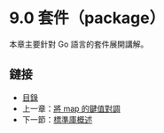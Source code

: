 # 9.0 套件（package）

本章主要針對 Go 語言的套件展開講解。

## 鏈接

* [目錄](directory.md)
* 上一章：[將 map 的鍵值對調](08.6.md)
* 下一節：[標準庫概述](09.1.md)

